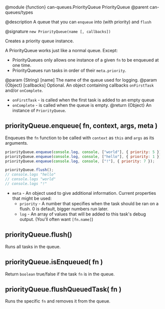 @module {function} can-queues.PriorityQueue PriorityQueue
@parent can-queues/types

@description A queue that you can `enqueue` into (with priority) and `flush`

@signature `new PriorityQueue(name [, callbacks])`

Creates a priority queue instance.

A PriorityQueue works just like a normal queue.  Except:
- PriorityQueues only allows one instance of a given `fn` to be enqueued at one time.  
- PriorityQueues run tasks in order of their `meta.priority`.

@param {String} [name] The name of the queue used for logging.
@param {Object} [callbacks] Optional. An object containing callbacks `onFirstTask` and/or `onComplete`.
  - `onFirstTask` - is called when the first task is added to an empty queue
  - `onComplete` - is called when the queue is empty.
@return {Object} An instance of `PriorityQueue`.

## priorityQueue.enqueue( fn, context, args, meta )

Enqueues the `fn` function to be called with `context` as `this` and `args` as its arguments.

```js
priorityQueue.enqueue(console.log, console, ["world"], { priority: 5 });
priorityQueue.enqueue(console.log, console, ["hello"], { priority: 1 });
priorityQueue.enqueue(console.log, console, ["!"], { priority: 7 });

priorityQueue.flush();
// console.logs "hello"
// console.logs "world"
// console.logs "!"
```

- `meta` - An object used to give additional information.  Current properties that might be used:
  - `priority` - A number that specifies when the task should be ran on a flush. 0 is default, bigger numbers run later.
  - `log` - An array of values that will be added to this task's debug output.  (You'll often want `[fn.name]`)

## priorityQueue.flush()

Runs all tasks in the queue.

## priorityQueue.isEnqueued( fn )

Return `boolean` true/false if the task `fn` is in the queue.

## priorityQueue.flushQueuedTask( fn )

Runs the specific `fn` and removes it from the queue.

